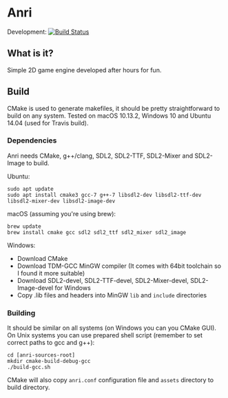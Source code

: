 # Anri
Development: [![Build Status](https://travis-ci.org/mhwcat/anri.svg?branch=development)](https://travis-ci.org/mhwcat/anri)
## What is it? 
Simple 2D game engine developed after hours for fun.

## Build
CMake is used to generate makefiles, it should be pretty straightforward to build on any system.
Tested on macOS 10.13.2, Windows 10 and Ubuntu 14.04 (used for Travis build).  
### Dependencies
Anri needs CMake, g++/clang, SDL2, SDL2-TTF, SDL2-Mixer and SDL2-Image to build.

Ubuntu:
```
sudo apt update
sudo apt install cmake3 gcc-7 g++-7 libsdl2-dev libsdl2-ttf-dev libsdl2-mixer-dev libsdl2-image-dev
```
macOS (assuming you're using brew):
```
brew update
brew install cmake gcc sdl2 sdl2_ttf sdl2_mixer sdl2_image
```
Windows:
* Download CMake 
* Download TDM-GCC MinGW compiler (It comes with 64bit toolchain so I found it more suitable)
* Download SDL2-devel, SDL2-TTF-devel, SDL2-Mixer-devel, SDL2-Image-devel for Windows
* Copy .lib files and headers into MinGW `lib` and `include` directories
### Building
It should be similar on all systems (on Windows you can you CMake GUI). On Unix systems you can use prepared shell script (remember to set correct paths to gcc and g++):
```
cd [anri-sources-root]
mkdir cmake-build-debug-gcc
./build-gcc.sh
```
CMake will also copy `anri.conf` configuration file and `assets` directory to build directory.
